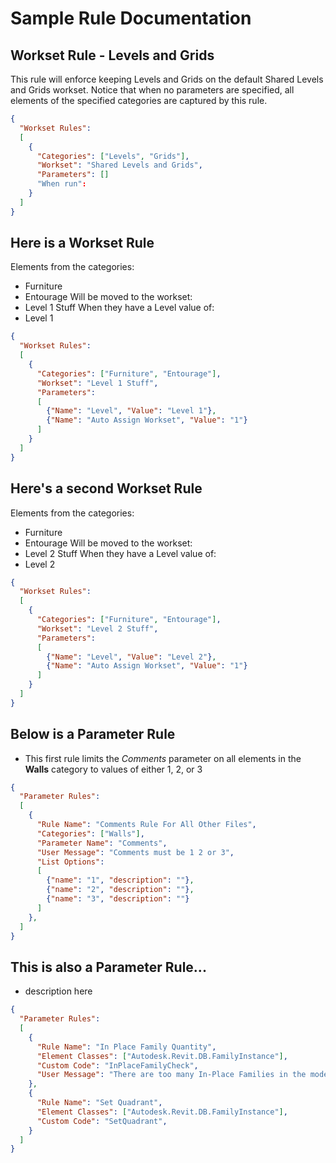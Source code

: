 # Sample Rule Documentation
## Workset Rule - Levels and Grids
This rule will enforce keeping Levels and Grids on the default Shared Levels and Grids workset. Notice that when no parameters are specified, all elements of the specified categories are captured by this rule.

```json
{
  "Workset Rules":
  [
    {
      "Categories": ["Levels", "Grids"],
      "Workset": "Shared Levels and Grids",
      "Parameters": []
      "When run": 
    }
  ]
}
```

## Here is a Workset Rule
Elements from the categories:
- Furniture
- Entourage
Will be moved to the workset:
- Level 1 Stuff
When they have a Level value of:
- Level 1

```json
{
  "Workset Rules":
  [
    {
      "Categories": ["Furniture", "Entourage"],
      "Workset": "Level 1 Stuff",
      "Parameters":
      [
        {"Name": "Level", "Value": "Level 1"},
        {"Name": "Auto Assign Workset", "Value": "1"}
      ]
    }
  ]
}
```

## Here's a second Workset Rule
Elements from the categories:
- Furniture
- Entourage
Will be moved to the workset:
- Level 2 Stuff
When they have a Level value of:
- Level 2

```json
{
  "Workset Rules":
  [
    {
      "Categories": ["Furniture", "Entourage"],
      "Workset": "Level 2 Stuff",
      "Parameters":
      [
        {"Name": "Level", "Value": "Level 2"},
        {"Name": "Auto Assign Workset", "Value": "1"}
      ]
    }
  ]
}
```

## Below is a Parameter Rule

- This first rule limits the _Comments_ parameter on all elements in the **Walls** category to values of either 1, 2, or 3

```json
{
  "Parameter Rules": 
  [
    {
      "Rule Name": "Comments Rule For All Other Files",
      "Categories": ["Walls"],
      "Parameter Name": "Comments",
      "User Message": "Comments must be 1 2 or 3",
      "List Options":
      [
        {"name": "1", "description": ""},
        {"name": "2", "description": ""},
        {"name": "3", "description": ""}
      ]
    },
  ]
}
```

## This is also a Parameter Rule...

- description here

```json
{
  "Parameter Rules": 
  [
    {
      "Rule Name": "In Place Family Quantity",
      "Element Classes": ["Autodesk.Revit.DB.FamilyInstance"],
      "Custom Code": "InPlaceFamilyCheck",
      "User Message": "There are too many In-Place Families in the model."
    },
    {
      "Rule Name": "Set Quadrant",
      "Element Classes": ["Autodesk.Revit.DB.FamilyInstance"],
      "Custom Code": "SetQuadrant",
    }
  ]
}
```
